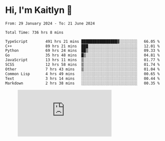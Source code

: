 # Hi, I'm Kaitlyn 👋
<!--START_SECTION:waka-->

```txt
From: 29 January 2024 - To: 21 June 2024

Total Time: 736 hrs 8 mins

TypeScript        491 hrs 21 mins ████████████████▓░░░░░░░░   66.05 %
C++               89 hrs 21 mins  ███░░░░░░░░░░░░░░░░░░░░░░   12.01 %
Python            69 hrs 24 mins  ██▒░░░░░░░░░░░░░░░░░░░░░░   09.33 %
Go                35 hrs 48 mins  █▒░░░░░░░░░░░░░░░░░░░░░░░   04.81 %
JavaScript        13 hrs 11 mins  ▒░░░░░░░░░░░░░░░░░░░░░░░░   01.77 %
SCSS              12 hrs 58 mins  ▒░░░░░░░░░░░░░░░░░░░░░░░░   01.74 %
Other             7 hrs 43 mins   ▒░░░░░░░░░░░░░░░░░░░░░░░░   01.04 %
Common Lisp       4 hrs 49 mins   ░░░░░░░░░░░░░░░░░░░░░░░░░   00.65 %
Text              3 hrs 14 mins   ░░░░░░░░░░░░░░░░░░░░░░░░░   00.44 %
Markdown          2 hrs 38 mins   ░░░░░░░░░░░░░░░░░░░░░░░░░   00.35 %
```

<!--END_SECTION:waka-->

<figure><embed src="https://wakatime.com/share/@018d58bc-3d22-46c9-b2d7-4ed36fb8172d/243b5d9b-77cd-4133-89ff-dcc8f225fa18.svg"></embed></figure>
